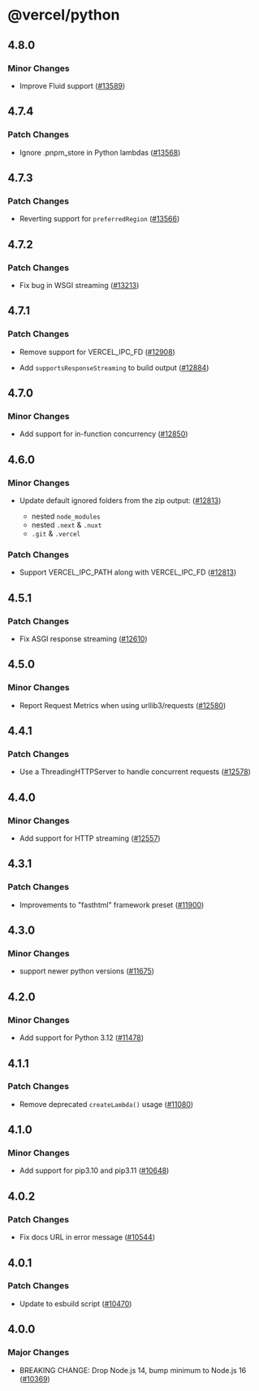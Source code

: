 # @vercel/python

## 4.8.0

### Minor Changes

- Improve Fluid support ([#13589](https://github.com/vercel/vercel/pull/13589))

## 4.7.4

### Patch Changes

- Ignore .pnpm_store in Python lambdas ([#13568](https://github.com/vercel/vercel/pull/13568))

## 4.7.3

### Patch Changes

- Reverting support for `preferredRegion` ([#13566](https://github.com/vercel/vercel/pull/13566))

## 4.7.2

### Patch Changes

- Fix bug in WSGI streaming ([#13213](https://github.com/vercel/vercel/pull/13213))

## 4.7.1

### Patch Changes

- Remove support for VERCEL_IPC_FD ([#12908](https://github.com/vercel/vercel/pull/12908))

- Add `supportsResponseStreaming` to build output ([#12884](https://github.com/vercel/vercel/pull/12884))

## 4.7.0

### Minor Changes

- Add support for in-function concurrency ([#12850](https://github.com/vercel/vercel/pull/12850))

## 4.6.0

### Minor Changes

- Update default ignored folders from the zip output: ([#12813](https://github.com/vercel/vercel/pull/12813))

  - nested `node_modules`
  - nested `.next` & `.nuxt`
  - `.git` & `.vercel`

### Patch Changes

- Support VERCEL_IPC_PATH along with VERCEL_IPC_FD ([#12813](https://github.com/vercel/vercel/pull/12813))

## 4.5.1

### Patch Changes

- Fix ASGI response streaming ([#12610](https://github.com/vercel/vercel/pull/12610))

## 4.5.0

### Minor Changes

- Report Request Metrics when using urllib3/requests ([#12580](https://github.com/vercel/vercel/pull/12580))

## 4.4.1

### Patch Changes

- Use a ThreadingHTTPServer to handle concurrent requests ([#12578](https://github.com/vercel/vercel/pull/12578))

## 4.4.0

### Minor Changes

- Add support for HTTP streaming ([#12557](https://github.com/vercel/vercel/pull/12557))

## 4.3.1

### Patch Changes

- Improvements to "fasthtml" framework preset ([#11900](https://github.com/vercel/vercel/pull/11900))

## 4.3.0

### Minor Changes

- support newer python versions ([#11675](https://github.com/vercel/vercel/pull/11675))

## 4.2.0

### Minor Changes

- Add support for Python 3.12 ([#11478](https://github.com/vercel/vercel/pull/11478))

## 4.1.1

### Patch Changes

- Remove deprecated `createLambda()` usage ([#11080](https://github.com/vercel/vercel/pull/11080))

## 4.1.0

### Minor Changes

- Add support for pip3.10 and pip3.11 ([#10648](https://github.com/vercel/vercel/pull/10648))

## 4.0.2

### Patch Changes

- Fix docs URL in error message ([#10544](https://github.com/vercel/vercel/pull/10544))

## 4.0.1

### Patch Changes

- Update to esbuild script ([#10470](https://github.com/vercel/vercel/pull/10470))

## 4.0.0

### Major Changes

- BREAKING CHANGE: Drop Node.js 14, bump minimum to Node.js 16 ([#10369](https://github.com/vercel/vercel/pull/10369))
